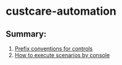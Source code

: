 # custcare-automation
## Summary:

1. [Prefix conventions for controls](./documentation/Controls.txt)
1. [How to execute scenarios by console](./documentation/ConsoleExecution.md)